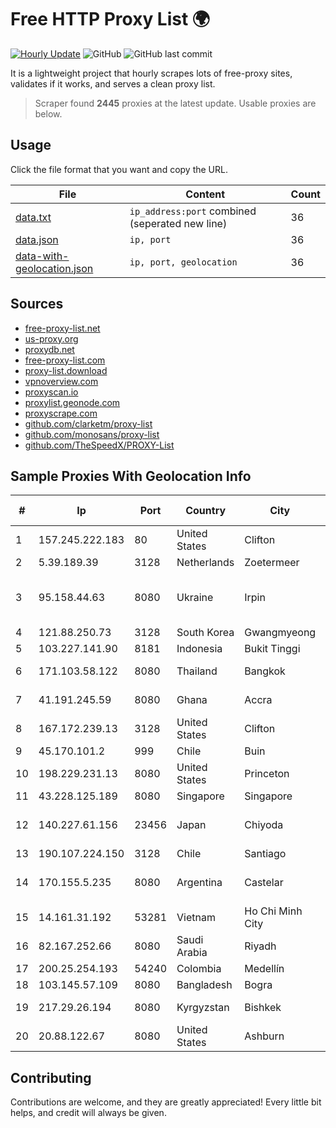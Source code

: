 
# Free HTTP Proxy List 🌍

[![Hourly Update](https://github.com/mertguvencli/http-proxy-list/actions/workflows/main.yml/badge.svg?branch=main)](https://github.com/mertguvencli/http-proxy-list/actions/workflows/main.yml)
![GitHub](https://img.shields.io/github/license/mertguvencli/http-proxy-list)
![GitHub last commit](https://img.shields.io/github/last-commit/mertguvencli/http-proxy-list)

It is a lightweight project that hourly scrapes lots of free-proxy sites, validates if it works, and serves a clean proxy list.


> Scraper found **2445** proxies at the latest update. Usable proxies are below.

## Usage

Click the file format that you want and copy the URL.


|File|Content|Count|
|----|-------|-----|
|[data.txt](https://raw.githubusercontent.com/mertguvencli/http-proxy-list/main/proxy-list/data.txt)|`ip_address:port` combined (seperated new line)|36|
|[data.json](https://raw.githubusercontent.com/mertguvencli/http-proxy-list/main/proxy-list/data.json)|`ip, port`|36|
|[data-with-geolocation.json](https://raw.githubusercontent.com/mertguvencli/http-proxy-list/main/proxy-list/data-with-geolocation.json)|`ip, port, geolocation`|36|

## Sources

* [free-proxy-list.net](https://free-proxy-list.net)
* [us-proxy.org](https://www.us-proxy.org)
* [proxydb.net](http://proxydb.net)
* [free-proxy-list.com](https://free-proxy-list.com/?page=&port=&type%5B%5D=http&type%5B%5D=https&up_time=0&search=Search)
* [proxy-list.download](https://www.proxy-list.download/HTTP)
* [vpnoverview.com](https://vpnoverview.com/privacy/anonymous-browsing/free-proxy-servers)
* [proxyscan.io](https://www.proxyscan.io)
* [proxylist.geonode.com](https://proxylist.geonode.com/api/proxy-list?limit=300&page=1&sort_by=lastChecked&sort_type=desc&protocols=http,https)
* [proxyscrape.com](https://api.proxyscrape.com/v2/?request=displayproxies&protocol=http&timeout=10000&country=all&ssl=all&anonymity=all)
* [github.com/clarketm/proxy-list](https://raw.githubusercontent.com/clarketm/proxy-list/master/proxy-list-raw.txt)
* [github.com/monosans/proxy-list](https://raw.githubusercontent.com/monosans/proxy-list/main/proxies/http.txt)
* [github.com/TheSpeedX/PROXY-List](https://raw.githubusercontent.com/TheSpeedX/PROXY-List/master/http.txt)


## Sample Proxies With Geolocation Info

|#|Ip|Port|Country|City|Internet Service Provider|
|-|--|----|-------|----|-------------------------|
|1|157.245.222.183|80|United States|Clifton|DigitalOcean, LLC|
|2|5.39.189.39|3128|Netherlands|Zoetermeer|ColoCenter b.v.|
|3|95.158.44.63|8080|Ukraine|Irpin|Company with additional responsibility ""BEST"|
|4|121.88.250.73|3128|South Korea|Gwangmyeong|DLIVE|
|5|103.227.141.90|8181|Indonesia|Bukit Tinggi|Gnet Biaro Akses|
|6|171.103.58.122|8080|Thailand|Bangkok|True Internet Co., Ltd.|
|7|41.191.245.59|8080|Ghana|Accra|BusyInternet Ghana Ltd|
|8|167.172.239.13|3128|United States|Clifton|DigitalOcean, LLC|
|9|45.170.101.2|999|Chile|Buin|Fibernet SPA|
|10|198.229.231.13|8080|United States|Princeton|MTCO Communications|
|11|43.228.125.189|8080|Singapore|Singapore|Layerstack Limited|
|12|140.227.61.156|23456|Japan|Chiyoda|NTT PC Communications, Inc.|
|13|190.107.224.150|3128|Chile|Santiago|WOM S.A.|
|14|170.155.5.235|8080|Argentina|Castelar|Gobernacion de la Provincia de Buenos Aires|
|15|14.161.31.192|53281|Vietnam|Ho Chi Minh City|VNPT|
|16|82.167.252.66|8080|Saudi Arabia|Riyadh|ORBITNET.KSA|
|17|200.25.254.193|54240|Colombia|Medellín|Andinet ON Line|
|18|103.145.57.109|8080|Bangladesh|Bogra|Rainbow Network|
|19|217.29.26.194|8080|Kyrgyzstan|Bishkek|Saimanet Telecomunications|
|20|20.88.122.67|8080|United States|Ashburn|Microsoft Corporation|



## Contributing

Contributions are welcome, and they are greatly appreciated! Every
little bit helps, and credit will always be given.


